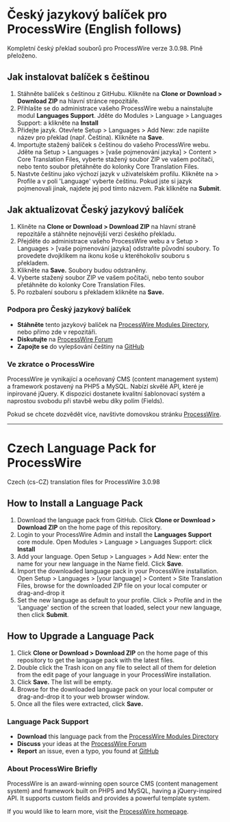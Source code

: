 # Český jazykový balíček pro ProcessWire (English follows)

Kompletní český překlad souborů pro ProcessWire verze 3.0.98.
Plně přeloženo.

## Jak instalovat balíček s češtinou

1. Stáhněte balíček s češtinou z GitHubu.
   Klikněte na **Clone or Download > Download ZIP** na hlavní stránce repozitáře.
2. Přihlašte se do administrace vašeho ProcessWire webu a nainstalujte modul **Languages Support**.
   Jděte do Modules > Language > Languages Support: a klikněte na **Install**
3. Přidejte jazyk.
   Otevřete Setup > Languages > Add New: zde napište název pro překlad (např. Čeština). Klikněte na **Save**.
4. Importujte stažený balíček s češtinou do vašeho ProcessWire webu.
   Jděte na Setup > Languages > [vaše pojmenování jazyka] > Content > Core Translation Files,
   vyberte stažený soubor ZIP ve vašem počítači, nebo tento soubor přetáhněte do kolonky Core Translation Files.
5. Nastvte češtinu jako výchozí jazyk v uživatelském profilu.
   Klikněte na <i class="icon-wrench"></i> > Profile a v poli 'Language' vyberte češtinu. Pokud jste si jazyk pojmenovali jinak, najdete jej pod tímto názvem. Pak klikněte na **Submit**.


## Jak aktualizovat Český jazykový balíček

1. Kliněte na **Clone or Download > Download ZIP** na hlavní straně repozitáře a stáhněte nejnovější verzi českého překladu.
2. Přejděte do administrace vašeho ProcessWire webu a v Setup > Languages > [vaše pojmenování jazyka] odstraňte původní soubory. To provedete dvojklikem na ikonu koše u kteréhokoliv souboru s překladem.
3. Klikněte na **Save.** Soubory budou odstraněny.
4. Vyberte stažený soubor ZIP ve vašem počítači, nebo tento soubor přetáhněte do kolonky Core Translation Files.
5. Po rozbalení souboru s překladem klikněte na **Save.**


### Podpora pro Český jazykový balíček

- **Stáhněte** tento jazykový balíček na [ProcessWire Modules Directory](http://modules.processwire.com/modules/czech/), nebo přímo zde v repozitáři.
- **Diskutujte** na [ProcessWire Forum](https://processwire.com/talk/topic/2650-czech-cs-cz/)
- **Zapojte se** do vylepšování češtiny na [GitHub](https://github.com/PavelTajdus/ProcessWire-Czech-Language-Pack/issues)


### Ve zkratce o ProcessWire

ProcessWire je vynikající a oceňovaný CMS (content management system)
a framework postavený na PHP5 a MySQL. Nabízí skvělé API, které je inpirované jQuery. K dispozici dostanete kvalitní šablonovací systém a naprostou svobodu při stavbě webu díky polím (Fields).

Pokud se chcete dozvědět více, navštivte domovskou stránku [ProcessWire](http://processwire.com/).

---

# Czech Language Pack for ProcessWire

Czech (cs-CZ) translation files for ProcessWire 3.0.98

## How to Install a Language Pack

1. Download the language pack from GitHub.
   Click **Clone or Download > Download ZIP** on the home page of this repository.
2. Login to your ProcessWire Admin and install the **Languages Support** core module.
   Open Modules > Language > Languages Support: click **Install**
3. Add your language.
   Open Setup > Languages > Add New: enter the name for your new language in the Name field. Click **Save**.
4. Import the downloaded language pack in your ProcessWire installation.
   Open Setup > Languages > [your language] > Content > Site Translation Files,
   browse for the downloaded ZIP file on your local computer or drag-and-drop it
5. Set the new language as default to your profile.
   Click <i class="icon-wrench"></i> > Profile and in the 'Language' section of the screen that loaded, select your new language, then click **Submit**.


## How to Upgrade a Language Pack

1. Click **Clone or Download > Download ZIP** on the home page of this repository to get the language pack with the latest files.
2. Double click the Trash icon on any file to select all of them for deletion from the edit page of your language in your ProcessWire installation.
3. Click **Save.** The list will be empty.
4. Browse for the downloaded language pack on your local computer or drag-and-drop it to your web browser window.
5. Once all the files were extracted, click **Save.**


### Language Pack Support

- **Download** this language pack from the [ProcessWire Modules Directory](http://modules.processwire.com/modules/czech/)
- **Discuss** your ideas at the [ProcessWire Forum](https://processwire.com/talk/topic/2650-czech-cs-cz/)
- **Report** an issue, even a typo, you found at [GitHub](https://github.com/PavelTajdus/ProcessWire-Czech-Language-Pack/issues)


### About ProcessWire Briefly

ProcessWire is an award-winning open source CMS (content management system)
and framework built on PHP5 and MySQL, having a jQuery-inspired API. It supports custom fields and provides a powerful template system.

If you would like to learn more, visit the [ProcessWire homepage](http://processwire.com/).
